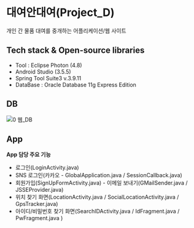 # 대여안대여(Project_D)
개인 간 물품 대여를 중개하는 어플리케이션/웹 사이트


## Tech stack & Open-source libraries
* Tool : Eclipse Photon (4.8)
* Android Studio (3.5.5)
* Spring Tool Suite3 v.3.9.11
* DataBase : Oracle Database 11g Express Edition

## DB
![0 웹_DB](https://user-images.githubusercontent.com/78471888/106755655-b3465280-6671-11eb-97f5-5f1139c623ee.png)

## App

**App 담당 주요 기능**
* 로그인(LoginActivity.java)
* SNS 로그인(카카오 - GlobalApplication.java / SessionCallback.java)
* 회원가입(SignUpFormActivity.java) - 이메일 보내기(GMailSender.java / JSSEProvider.java)
* 위치 찾기 화면(LocationActivity.java / SocialLocationActivity.java / GpsTracker.java) 
* 아이디/비밀번호 찾기 화면(SearchIDActivity.java / IdFragment.java / PwFragment.java )





